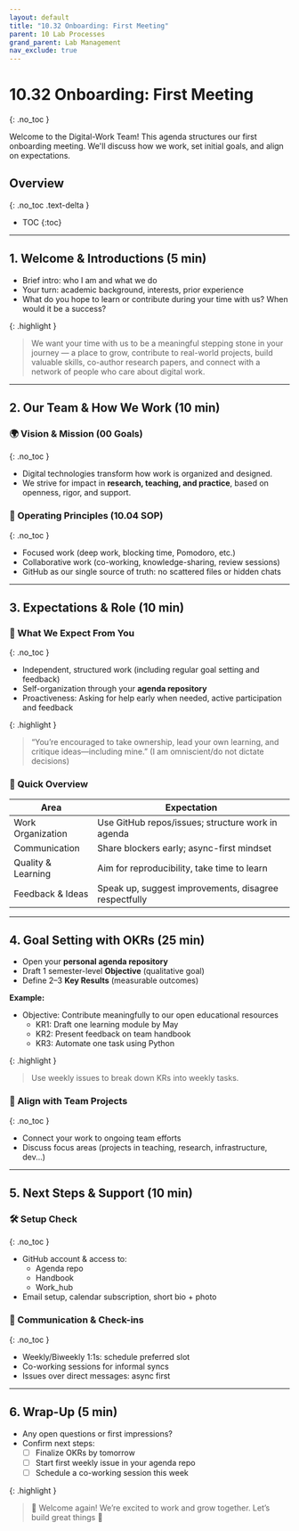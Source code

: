 ```yaml
---
layout: default
title: "10.32 Onboarding: First Meeting"
parent: 10 Lab Processes
grand_parent: Lab Management
nav_exclude: true
---
```


# 10.32 Onboarding: First Meeting
{: .no_toc }

Welcome to the Digital-Work Team! This agenda structures our first onboarding meeting.
We'll discuss how we work, set initial goals, and align on expectations.

## Overview
{: .no_toc .text-delta }

- TOC
{:toc}

---

## 1. Welcome & Introductions (5 min)

- Brief intro: who I am and what we do
- Your turn: academic background, interests, prior experience
- What do you hope to learn or contribute during your time with us? When would it be a success?

{: .highlight } 
> We want your time with us to be a meaningful stepping stone in your journey — a place to grow, contribute to real-world projects, build valuable skills, co-author research papers, and connect with a network of people who care about digital work.

---

## 2. Our Team & How We Work (10 min)

### 🌍 Vision & Mission (00 Goals)
{: .no_toc }
- Digital technologies transform how work is organized and designed.
- We strive for impact in **research, teaching, and practice**, based on openness, rigor, and support.

### 🧭 Operating Principles (10.04 SOP)
{: .no_toc }
- Focused work (deep work, blocking time, Pomodoro, etc.)
- Collaborative work (co-working, knowledge-sharing, review sessions)
- GitHub as our single source of truth: no scattered files or hidden chats

---

## 3. Expectations & Role (10 min)

### 🙋 What We Expect From You
{: .no_toc }
- Independent, structured work (including regular goal setting and feedback)
- Self-organization through your **agenda repository**
- Proactiveness: Asking for help early when needed, active participation and feedback

{: .highlight } 
> “You’re encouraged to take ownership, lead your own learning, and critique ideas—including mine.” (I am omniscient/do not dictate decisions)

### 📣 Quick Overview

| Area                | Expectation                                                                 |
|---------------------|------------------------------------------------------------------------------|
| Work Organization   | Use GitHub repos/issues; structure work in agenda                           |
| Communication       | Share blockers early; async-first mindset                                   |
| Quality & Learning  | Aim for reproducibility, take time to learn                                 |
| Feedback & Ideas    | Speak up, suggest improvements, disagree respectfully                       |

---

## 4. Goal Setting with OKRs (25 min)

- Open your **personal agenda repository**
- Draft 1 semester-level **Objective** (qualitative goal)
- Define 2–3 **Key Results** (measurable outcomes)

**Example:**

- Objective: Contribute meaningfully to our open educational resources  
  - KR1: Draft one learning module by May  
  - KR2: Present feedback on team handbook  
  - KR3: Automate one task using Python

{: .highlight } 
> Use weekly issues to break down KRs into weekly tasks.

### 🔄 Align with Team Projects
{: .no_toc }

- Connect your work to ongoing team efforts
- Discuss focus areas (projects in teaching, research, infrastructure, dev...)

---

## 5. Next Steps & Support (10 min)

### 🛠 Setup Check
{: .no_toc }

- GitHub account & access to:
  - Agenda repo
  - Handbook
  - Work_hub
- Email setup, calendar subscription, short bio + photo

### 🤝 Communication & Check-ins
{: .no_toc }

- Weekly/Biweekly 1:1s: schedule preferred slot
- Co-working sessions for informal syncs
- Issues over direct messages: async first

---

## 6. Wrap-Up (5 min)

- Any open questions or first impressions?
- Confirm next steps:
  - [ ] Finalize OKRs by tomorrow
  - [ ] Start first weekly issue in your agenda repo
  - [ ] Schedule a co-working session this week

{: .highlight } 
> 🎉 Welcome again! We’re excited to work and grow together. Let’s build great things 🚀
